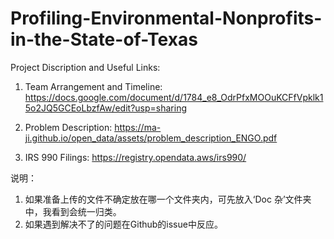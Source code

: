 # Profiling-Environmental-Nonprofits-in-the-State-of-Texas

Project Discription and Useful Links:

  1. Team Arrangement and Timeline:
     https://docs.google.com/document/d/1784_e8_OdrPfxMOOuKCFfVpklk15o2JQ5GCEoLbzfAw/edit?usp=sharing 

  2. Problem Description:
    https://ma-ji.github.io/open_data/assets/problem_description_ENGO.pdf

  3. IRS 990 Filings:
    https://registry.opendata.aws/irs990/
  
说明：
  1. 如果准备上传的文件不确定放在哪一个文件夹内，可先放入‘Doc 杂’文件夹中，我看到会统一归类。
  2. 如果遇到解决不了的问题在Github的issue中反应。
